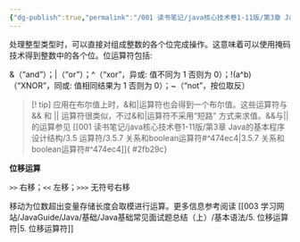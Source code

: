 ```yaml
---
{"dg-publish":true,"permalink":"/001 读书笔记/java核心技术卷1-11版/第3章 Java的基本程序设计结构/3.5 运算符/3.5.8 位运算符/","dgPassFrontmatter":true,"created":"2024-04-15T14:20:10.898+08:00","updated":"2024-06-01T10:43:25.296+08:00"}
---
```


处理整型类型时，可以直接对组成整数的各个位完成操作。这意味着可以使用掩码技术得到整数中的各个位。位运算符包括:

&（“and”）；|（“or”）；^（“xor”，异或: 值不同为 1 否则为 0）；!(a^b)（“XNOR”，同或: 值相同结果为 1 否则为 0）；~（“not”，按位取反）

>[! tip] 应用在布尔值上时，&和|运算符也会得到一个布尔值。这些运算符与 && 和 || 运算符很类似，不过&和|运算符不采用“短路” 方式来求值。&&与||的运算参见 [[001 读书笔记/java核心技术卷1-11版/第3章 Java的基本程序设计结构/3.5 运算符/3.5.7 关系和boolean运算符#^474ec4\|3.5.7 关系和boolean运算符#^474ec4]]{ #2fb29c}


**位移运算**

`>>` 右移；`<<` 左移；`>>>` 无符号右移

移动为位数超出变量存储长度会取模进行运算。更多信息参考阅读 [[003 学习网站/JavaGuide/Java/基础/Java基础常见面试题总结（上）/基本语法/5. 位移运算符\|5. 位移运算符]]